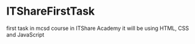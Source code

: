 # ITShareFirstTask
first task in mcsd course in ITShare Academy it will be using HTML, CSS and JavaScript
